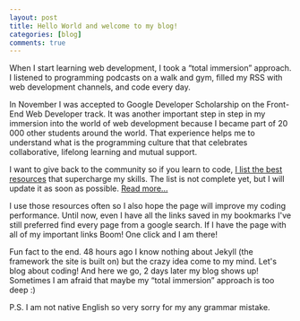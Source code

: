 ```yaml
---
layout: post
title: Hello World and welcome to my blog!
categories: [blog]
comments: true
---
```


When I start learning web development, I took a “total immersion” approach. I listened to programming podcasts on a walk and gym, filled my RSS with web development channels, and code every day.

In November I was accepted to Google Developer Scholarship on the Front-End Web Developer track. It was another important step in step in my immersion into the world of web development because I became part of 20 000 other students around the world. That experience helps me to understand what is the programming culture that that celebrates collaborative, lifelong learning and mutual support.

I want to give back to the community so if you learn to code, [I list the best resources](/resources/) that supercharge my skills. The list is not complete yet, but I will update it as soon as possible. [Read more...](./blog/2018-01/welcome-to-my-blog)
<!--more-->
I use those resources often so I also hope the page will improve my coding performance. Until now, even I have all the links saved in my bookmarks I've still preferred find every page from a google search. If I have the page with all of my important links Boom! One click and I am there!

Fun fact to the end. 48 hours ago I know nothing about Jekyll (the framework the site is built on) but the crazy idea come to my mind. Let's blog about coding! And here we go, 2 days later my blog shows up! Sometimes I am afraid that maybe my “total immersion” approach is too deep :)

P.S. I am not native English so very sorry for my any grammar mistake.